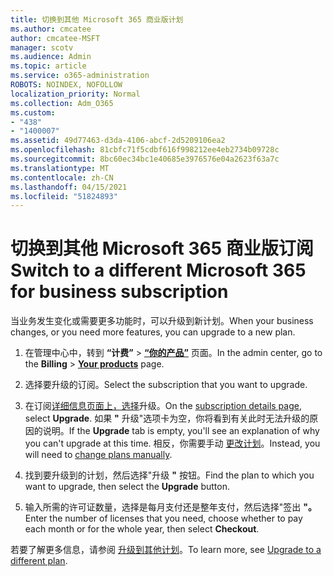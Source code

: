 ```yaml
---
title: 切换到其他 Microsoft 365 商业版计划
ms.author: cmcatee
author: cmcatee-MSFT
manager: scotv
ms.audience: Admin
ms.topic: article
ms.service: o365-administration
ROBOTS: NOINDEX, NOFOLLOW
localization_priority: Normal
ms.collection: Adm_O365
ms.custom:
- "438"
- "1400007"
ms.assetid: 49d77463-d3da-4106-abcf-2d5209106ea2
ms.openlocfilehash: 81cbfc71f5cdbf616f998212ee4eb2734b09728c
ms.sourcegitcommit: 8bc60ec34bc1e40685e3976576e04a2623f63a7c
ms.translationtype: MT
ms.contentlocale: zh-CN
ms.lasthandoff: 04/15/2021
ms.locfileid: "51824893"
---
```

# <a name="switch-to-a-different-microsoft-365-for-business-subscription"></a><span data-ttu-id="832d0-102">切换到其他 Microsoft 365 商业版订阅</span><span class="sxs-lookup"><span data-stu-id="832d0-102">Switch to a different Microsoft 365 for business subscription</span></span>

<span data-ttu-id="832d0-103">当业务发生变化或需要更多功能时，可以升级到新计划。</span><span class="sxs-lookup"><span data-stu-id="832d0-103">When your business changes, or you need more features, you can upgrade to a new plan.</span></span>
  
1. <span data-ttu-id="832d0-104">在管理中心中，转到 **“计费”** \> **[“你的产品”](https://go.microsoft.com/fwlink/p/?linkid=842054)** 页面。</span><span class="sxs-lookup"><span data-stu-id="832d0-104">In the admin center, go to the **Billing** \> **[Your products](https://go.microsoft.com/fwlink/p/?linkid=842054)** page.</span></span>

2. <span data-ttu-id="832d0-105">选择要升级的订阅。</span><span class="sxs-lookup"><span data-stu-id="832d0-105">Select the subscription that you want to upgrade.</span></span>

3. <span data-ttu-id="832d0-106">在订阅[详细信息页面上，选择](https://admin.microsoft.com/AdminPortal/Home#/subscriptions/webdirect%252F0dbaa202-d590-4529-98c2-a5e2ebaac702)升级。</span><span class="sxs-lookup"><span data-stu-id="832d0-106">On the [subscription details page](https://admin.microsoft.com/AdminPortal/Home#/subscriptions/webdirect%252F0dbaa202-d590-4529-98c2-a5e2ebaac702), select **Upgrade**.</span></span>  <span data-ttu-id="832d0-107">如果 **"** 升级"选项卡为空，你将看到有关此时无法升级的原因的说明。</span><span class="sxs-lookup"><span data-stu-id="832d0-107">If the **Upgrade** tab is empty, you'll see an explanation of why you can't upgrade at this time.</span></span> <span data-ttu-id="832d0-108">相反，你需要手动 [更改计划](https://docs.microsoft.com/microsoft-365/commerce/subscriptions/change-plans-manually?view=o365-worldwide)。</span><span class="sxs-lookup"><span data-stu-id="832d0-108">Instead, you will need to [change plans manually](https://docs.microsoft.com/microsoft-365/commerce/subscriptions/change-plans-manually?view=o365-worldwide).</span></span>

4. <span data-ttu-id="832d0-109">找到要升级到的计划，然后选择"升级 **"** 按钮。</span><span class="sxs-lookup"><span data-stu-id="832d0-109">Find the plan to which you want to upgrade, then select the **Upgrade** button.</span></span>

5. <span data-ttu-id="832d0-110">输入所需的许可证数量，选择是每月支付还是整年支付，然后选择"签出 **"。**</span><span class="sxs-lookup"><span data-stu-id="832d0-110">Enter the number of licenses that you need, choose whether to pay each month or for the whole year, then select **Checkout**.</span></span>

<span data-ttu-id="832d0-111">若要了解更多信息，请参阅 [升级到其他计划](https://docs.microsoft.com/microsoft-365/commerce/subscriptions/upgrade-to-different-plan)。</span><span class="sxs-lookup"><span data-stu-id="832d0-111">To learn more, see [Upgrade to a different plan](https://docs.microsoft.com/microsoft-365/commerce/subscriptions/upgrade-to-different-plan).</span></span>
